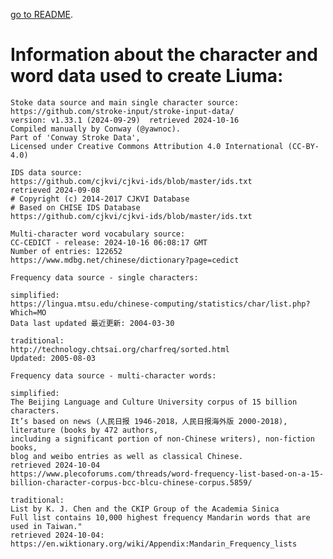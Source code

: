 [go to README](../README.md).

# Information about the character and word data used to create Liuma:

    Stoke data source and main single character source:
    https://github.com/stroke-input/stroke-input-data/
    version: v1.33.1 (2024-09-29)  retrieved 2024-10-16
    Compiled manually by Conway (@yawnoc).
    Part of 'Conway Stroke Data',
    Licensed under Creative Commons Attribution 4.0 International (CC-BY-4.0)

    IDS data source:
    https://github.com/cjkvi/cjkvi-ids/blob/master/ids.txt
    retrieved 2024-09-08
    # Copyright (c) 2014-2017 CJKVI Database
    # Based on CHISE IDS Database
    https://github.com/cjkvi/cjkvi-ids/blob/master/ids.txt

    Multi-character word vocabulary source:
    CC-CEDICT - release: 2024-10-16 06:08:17 GMT
    Number of entries: 122652
    https://www.mdbg.net/chinese/dictionary?page=cedict

    Frequency data source - single characters:

    simplified:
    https://lingua.mtsu.edu/chinese-computing/statistics/char/list.php?Which=MO
    Data last updated 最近更新: 2004-03-30

    traditional:
    http://technology.chtsai.org/charfreq/sorted.html
    Updated: 2005-08-03

    Frequency data source - multi-character words:

    simplified:
    The Beijing Language and Culture University corpus of 15 billion characters.
    It’s based on news (人民日报 1946-2018，人民日报海外版 2000-2018), literature (books by 472 authors,
    including a significant portion of non-Chinese writers), non-fiction books,
    blog and weibo entries as well as classical Chinese.
    retrieved 2024-10-04
    https://www.plecoforums.com/threads/word-frequency-list-based-on-a-15-billion-character-corpus-bcc-blcu-chinese-corpus.5859/

    traditional:
    List by K. J. Chen and the CKIP Group of the Academia Sinica
    Full list contains 10,000 highest frequency Mandarin words that are used in Taiwan."
    retrieved 2024-10-04:
    https://en.wiktionary.org/wiki/Appendix:Mandarin_Frequency_lists